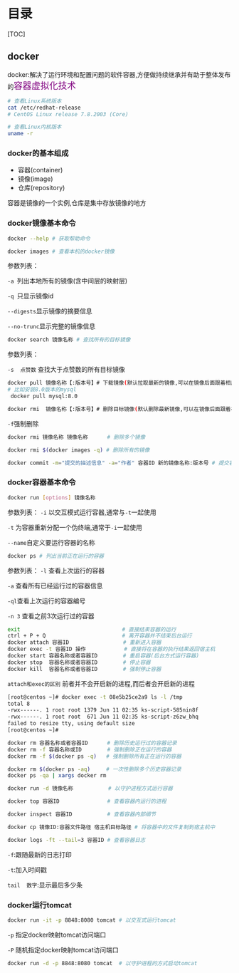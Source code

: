 # 目录

[TOC]

## docker

docker:解决了运行环境和配置问题的软件容器,方便做持续继承并有助于整体发布的<font style="color:purple;font-size:20px">容器虚拟化技术</font>

```bash
# 查看Linux系统版本
cat /etc/redhat-release
# CentOS Linux release 7.8.2003 (Core)
```

```bash
# 查看Linux内核版本
uname -r
```

### docker的基本组成

- 容器(container)
- 镜像(image)
- 仓库(repository)

容器是镜像的一个实例,仓库是集中存放镜像的地方

### docker镜像基本命令

```bash
docker --help # 获取帮助命令
```

```bash
docker images # 查看本机的docker镜像
```

参数列表：

`-a `列出本地所有的镜像(含中间层的映射层)

`-q `只显示镜像id

`--digests`显示镜像的摘要信息

`--no-trunc`显示完整的镜像信息

```bash
docker search 镜像名称 # 查找所有的目标镜像
```

参数列表：

`-s  点赞数` 查找大于点赞数的所有目标镜像

```bash
docker pull 镜像名称【:版本号】# 下载镜像(默认拉取最新的镜像,可以在镜像后面跟着相应的版本号下载对应的版本)
# 比如安装8.0版本的mysql
 docker pull mysql:8.0
```

```bash
docker rmi  镜像名称【:版本号】# 删除目标镜像(默认删除最新镜像,可以在镜像后面跟着相应的版本号删除对应的版本)
```

`-f`强制删除

```bash
docker rmi 镜像名称 镜像名称      # 删除多个镜像
```

```bash
docker rmi $(docker images -q) # 删除所有的镜像
```

```bash
docker commit -m="提交的描述信息" -a="作者" 容器ID 新的镜像名称:版本号 # 提交容器使之成为一个新的镜像
```

### docker容器基本命令

```bash
docker run [options] 镜像名称
```

参数列表：
`-i` 以交互模式运行容器,通常与`-t`一起使用

`-t` 为容器重新分配一个伪终端,通常于`-i`一起使用

`--name`自定义要运行容器的名称

```bash
docker ps # 列出当前正在运行的容器
```

参数列表：
`-l` 查看上次运行的容器

`-a` 查看所有已经运行过的容器信息

`-ql`查看上次运行的容器编号

`-n 3` 查看之前3次运行过的容器

```bash
exit                                # 直接结束容器的运行
ctrl + P + Q                        # 离开容器并不结束后台运行
docker attach 容器ID                 # 重新进入容器
docker exec -t 容器ID 操作            # 直接将在容器的执行结果返回宿主机
docker start 容器名称或者容器ID        # 重启容器(后台方式运行容器)  
docker stop  容器名称或者容器ID        # 停止容器   
docker kill  容器名称或者容器ID        # 强制停止容器   
```

`attach和exec的区别` 前者并不会开启新的进程,而后者会开启新的进程

```bash
[root@centos ~]# docker exec -t 08e5b25ce2a9 ls -l /tmp 
total 8
-rwx------. 1 root root 1379 Jun 11 02:35 ks-script-585nin8f
-rwx------. 1 root root  671 Jun 11 02:35 ks-script-z6zw_bhq
failed to resize tty, using default size
[root@centos ~]# 
```

```bash
docker rm 容器名称或者容器ID      # 删除历史运行过的容器记录
docker rm -f 容器名称或ID        # 强制删除正在运行的容器
docker rm -f $(docker ps -q)   # 强制删除所有正在运行的容器
```

```bash
docker rm $(docker ps -aq)     # 一次性删除多个历史容器记录
docker ps -qa | xargs docker rm 
```

```bash
docker run -d 镜像名称           # 以守护进程方式运行容器
```

```bash
docker top 容器ID               # 查看容器内运行的进程
```

```bash
docker inspect 容器ID           # 查看容器内部细节
```

```bash
docker cp 镜像ID:容器文件路径 宿主机目标路径 # 将容器中的文件复制到宿主机中
```

```bash
docker logs -ft --tail=3 容器ID # 查看容器日志
```

`-f`:跟随最新的日志打印

`-t`:加入时间戳

`tail  数字`:显示最后多少条

### docker运行tomcat

```bash
docker run -it -p 8848:8080 tomcat # 以交互式运行tomcat 
```

`-p` 指定docker映射tomcat访问端口

`-P` 随机指定docker映射tomcat访问端口

```bash
docker run -d -p 8848:8080 tomcat  # 以守护进程的方式启动tomcat
```

